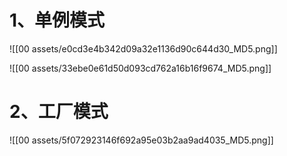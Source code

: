 # 1、单例模式

![[00 assets/e0cd3e4b342d09a32e1136d90c644d30_MD5.png]]

![[00 assets/33ebe0e61d50d093cd762a16b16f9674_MD5.png]]



# 2、工厂模式

![[00 assets/5f072923146f692a95e03b2aa9ad4035_MD5.png]]
